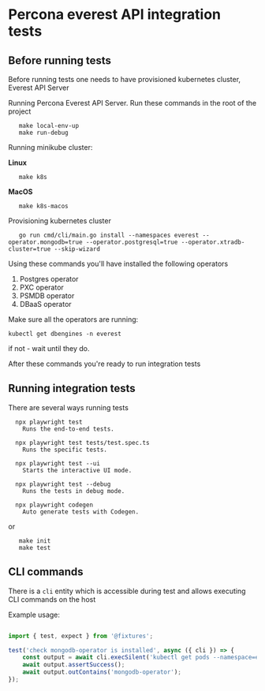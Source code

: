 # Percona everest API integration tests

## Before running tests

Before running tests one needs to have provisioned kubernetes cluster, Everest API Server

Running Percona Everest API Server. Run these commands in the root of the project

```
   make local-env-up
   make run-debug
```
Running minikube cluster:

**Linux**
```
   make k8s
```
**MacOS**
```
   make k8s-macos
```
Provisioning kubernetes cluster

```
   go run cmd/cli/main.go install --namespaces everest --operator.mongodb=true --operator.postgresql=true --operator.xtradb-cluster=true --skip-wizard
```
Using these commands you'll have installed the following operators

1. Postgres operator
2. PXC operator
3. PSMDB operator
4. DBaaS operator

Make sure all the operators are running:
```
kubectl get dbengines -n everest
```
if not - wait until they do.

After these commands you're ready to run integration tests

## Running integration tests
There are several ways running tests
```
  npx playwright test
    Runs the end-to-end tests.

  npx playwright test tests/test.spec.ts
    Runs the specific tests.

  npx playwright test --ui
    Starts the interactive UI mode.

  npx playwright test --debug
    Runs the tests in debug mode.

  npx playwright codegen
    Auto generate tests with Codegen.
```

or
```
   make init
   make test
```

## CLI commands

There is a `cli` entity which is accessible during test and allows executing CLI commands on the host

Example usage:
```javascript

import { test, expect } from '@fixtures';

test('check mongodb-operator is installed', async ({ cli }) => {
    const output = await cli.execSilent('kubectl get pods --namespace=everest');
    await output.assertSuccess();
    await output.outContains('mongodb-operator');
});
```
